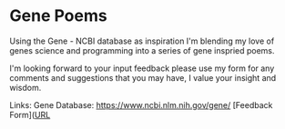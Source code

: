 # Gene Poems

Using the Gene - NCBI database as inspiration I'm blending my love of genes science and programming into a series of gene inspried poems.

I'm looking forward to your input feedback please use my form for any comments and suggestions that you may have, I value your insight and wisdom.

Links:
Gene Database: https://www.ncbi.nlm.nih.gov/gene/
[Feedback Form]([URL](https://forms.gle/Db3FYqatRCiu9YEg8)
